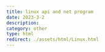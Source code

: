 ```yaml
---
title: linux api and net program
date: 2023-3-2
description: 
category: other
type: html
redirect: ./assets/html/Linux.html
---
```

